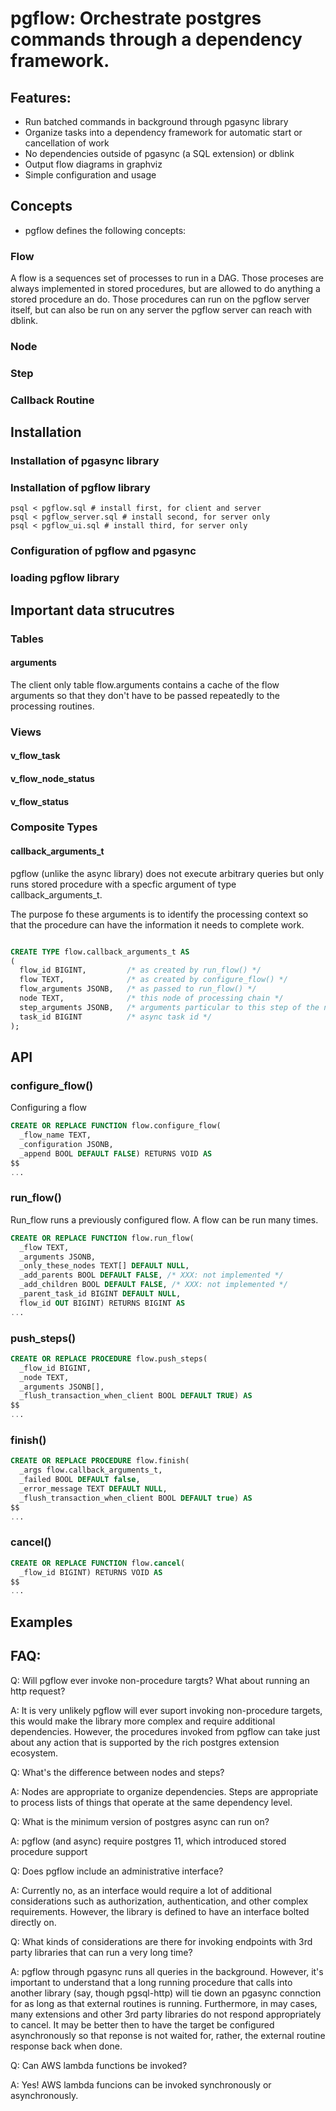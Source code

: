 # pgflow: Orchestrate postgres commands through a dependency framework.

## Features:
* Run batched commands in background through pgasync library
* Organize tasks into a dependency framework for automatic start or 
  cancellation of work
* No dependencies outside of pgasync (a SQL extension) or dblink
* Output flow diagrams in graphviz 
* Simple configuration and usage

## Concepts
* pgflow defines the following concepts:
### Flow
A flow is a sequences set of processes to run in a DAG.  Those proceses are
always implemented in stored procedures, but are allowed to do anything a stored
procedure an do. Those procedures can run on the pgflow server itself, but can
also be run on any server the pgflow server can reach with dblink.

### Node
### Step
### Callback Routine

## Installation

### Installation of pgasync library

### Installation of pgflow library

```shell
psql < pgflow.sql # install first, for client and server
psql < pgflow_server.sql # install second, for server only
psql < pgflow_ui.sql # install third, for server only
```

### Configuration of pgflow and pgasync

### loading pgflow library 

## Important data strucutres

### Tables

#### arguments

The client only table flow.arguments contains a cache of the flow arguments so
that they don't have to be passed repeatedly to the processing routines.

### Views
#### v_flow_task
#### v_flow_node_status
#### v_flow_status

### Composite Types
#### callback_arguments_t

pgflow (unlike the async library) does not execute arbitrary queries but only 
runs stored procedure with a specfic argument of type callback_arguments_t.

The purpose fo these arguments is to identify the processing context so that 
the procedure can have the information it needs to complete work.

```sql

CREATE TYPE flow.callback_arguments_t AS
(
  flow_id BIGINT,         /* as created by run_flow() */
  flow TEXT,              /* as created by configure_flow() */
  flow_arguments JSONB,   /* as passed to run_flow() */
  node TEXT,              /* this node of processing chain */
  step_arguments JSONB,   /* arguments particular to this step of the node */
  task_id BIGINT          /* async task id */
);

```


## API

### configure_flow()

Configuring a flow

```sql
CREATE OR REPLACE FUNCTION flow.configure_flow(
  _flow_name TEXT,
  _configuration JSONB,
  _append BOOL DEFAULT FALSE) RETURNS VOID AS
$$
...
```

### run_flow() 
Run_flow runs a previously configured flow.  A flow can be run many times. 

```sql
CREATE OR REPLACE FUNCTION flow.run_flow(
  _flow TEXT,
  _arguments JSONB,
  _only_these_nodes TEXT[] DEFAULT NULL, 
  _add_parents BOOL DEFAULT FALSE, /* XXX: not implemented */
  _add_children BOOL DEFAULT FALSE, /* XXX: not implemented */
  _parent_task_id BIGINT DEFAULT NULL,
  flow_id OUT BIGINT) RETURNS BIGINT AS
...
```

### push_steps()

```sql
CREATE OR REPLACE PROCEDURE flow.push_steps(
  _flow_id BIGINT,  
  _node TEXT,
  _arguments JSONB[],
  _flush_transaction_when_client BOOL DEFAULT TRUE) AS
$$
...
```

### finish()

```sql
CREATE OR REPLACE PROCEDURE flow.finish(
  _args flow.callback_arguments_t,
  _failed BOOL DEFAULT false,
  _error_message TEXT DEFAULT NULL,
  _flush_transaction_when_client BOOL DEFAULT true) AS
$$
...
```

### cancel()


```sql
CREATE OR REPLACE FUNCTION flow.cancel(
  _flow_id BIGINT) RETURNS VOID AS
$$
...
```

## Examples


## FAQ: 
  Q: Will pgflow ever invoke non-procedure targts?  What about running an http
     request?

  A: It is very unlikely pgflow will ever suport invoking non-procedure targets,
     this would make the library more complex and require additional 
     dependencies.  However, the procedures invoked from pgflow can take just 
     about any action that is supported by the rich postgres extension 
     ecosystem.

  Q: What's the difference between nodes and steps?

  A: Nodes are appropriate to organize dependencies. Steps are appropriate to 
     process lists of things that operate at the same dependency level. 

  Q: What is the minimum version of postgres async can run on?

  A: pgflow (and async) require postgres 11, which introduced stored procedure 
     support

  Q: Does pgflow include an administrative interface?  

  A: Currently no, as an interface would require a lot of additional 
     considerations such as authorization, authentication, and other complex 
     requirements.  However,  the library is defined to have an interface bolted 
     directly on. 

  Q: What kinds of considerations are there for invoking endpoints with 3rd 
     party libraries that can run a very long time?

  A: pgflow through pgasync runs all queries in the background.  However, it's 
     important to understand that a long running procedure that calls into 
     another library (say, though pgsql-http) will tie down an pgasync 
     connction for as long as that external routines is running. Furthermore,
     in may cases, many extensions and other 3rd party libraries do not 
     respond appropriately to cancel.  It may be better then to have the 
     target be configured asynchronously so that reponse is not waited for,
     rather, the external routine response back when done. 

  Q: Can AWS lambda functions be invoked?

  A: Yes! AWS lambda funcions can be invoked synchronously or asynchronously.     



  

